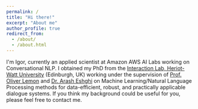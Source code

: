 ```yaml
---
permalink: /
title: "Hi there!"
excerpt: "About me"
author_profile: true
redirect_from: 
  - /about/
  - /about.html
---
```


I'm Igor, currently an applied scientist at Amazon AWS AI Labs working on Conversational NLP. I obtained my PhD from the [Interaction Lab, Heriot-Watt University](https://sites.google.com/site/hwinteractionlab/) (Edinburgh, UK) working under the supervision of [Prof. Oliver Lemon](https://sites.google.com/site/olemon/) and [Dr. Arash Eshghi](https://sites.google.com/site/araesh81/) on Machine Learning/Natural Language Processing methods for data-efficient, robust, and practically applicable dialogue systems. If you think my background could be useful for you, please feel free to contact me.
